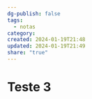```yaml
---
dg-publish: false
tags:
  - notas
category: 
created: 2024-01-19T21:48
updated: 2024-01-19T21:49
share: "true"
---
```


# Teste 3
